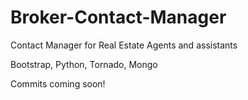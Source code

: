 Broker-Contact-Manager
======================

Contact Manager for Real Estate Agents and assistants

Bootstrap, Python, Tornado, Mongo

Commits coming soon!
